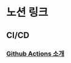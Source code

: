 # 노션 링크
## CI/CD
### [Github Actions 소개](https://heiler.notion.site/Gitub-Actions-24587eff33bb44a1b4905951d06ad494?pvs=4)
